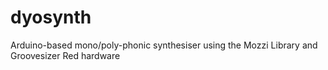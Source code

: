 # dyosynth
Arduino-based mono/poly-phonic synthesiser using the Mozzi Library and Groovesizer Red hardware

